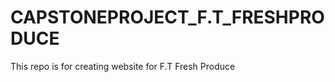 # CAPSTONEPROJECT_F.T_FRESHPRODUCE
This repo is for creating website for F.T Fresh Produce

<!-- 
command to deploy code from terminal - firebase deploy
Project Console: https://console.firebase.google.com/project/capstoneprojectftp/overview
Hosting URL: https://capstoneprojectftp.web.app 
Realtime database: https://console.firebase.google.com/project/capstoneprojectftp/overview?pli=1

git pull
make changes
git stash
git commit -m "update ReadME"
git push https://github.com/BigQuotes19/CapstoneProject_F.T-FreshProduce.git

-->
